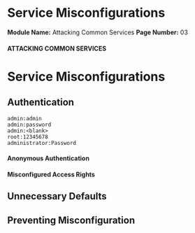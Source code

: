 <!--
 // Platform: Academy
// URL: https://academy.hackthebox.com/module/116/section/1514
// Platform Version: V1
// Module ID: 116
// Module Name: Attacking Common Services
// Module Difficulty: Medium
// Section ID: 1514
// Section Title: Service Misconfigurations
// Page Title: Attacking Common Services
// Page Number: 03
-->

# Service Misconfigurations

**Module Name:** Attacking Common Services **Page Number:** 03

#### ATTACKING COMMON SERVICES

# Service Misconfigurations

## Authentication

``` shell-session
admin:admin
admin:password
admin:<blank>
root:12345678
administrator:Password
```

#### Anonymous Authentication

#### Misconfigured Access Rights

## Unnecessary Defaults

## Preventing Misconfiguration

####